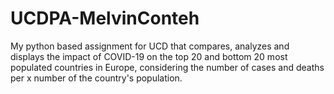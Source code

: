 # UCDPA-MelvinConteh
My python based assignment for UCD that compares, analyzes and displays the impact of COVID-19 on the top 20 and bottom 20 most populated countries in Europe, considering the number of cases and deaths per x number of the country's population.
